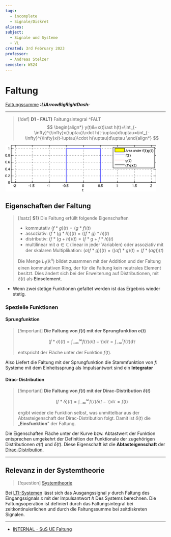 ```yaml
---
tags:
  - incomplete
  - Signale/Diskret
aliases: 
subject:
  - Signale und Systeme
  - VL
created: 3rd February 2023
professor:
  - Andreas Stelzer
semester: WS24
---
```


# Faltung

[Faltungssumme](Faltungssumme.md) ***:LiArrowBigRightDash:***

---

> [!def] **D1 - FALT)** Faltungsintegral ^FALT
> $$
> \begin{align*}
> y(t)&=x(t)\ast h(t)=\int_{-\infty}^{\infty}x(\uptau)\cdot h(t-\uptau)d\uptau=\int_{-\infty}^{\infty}x(t-\uptau)\cdot h(\uptau)d\uptau
> \end{align*}
> $$


![invert_dark](assets/Convolution_of_box_signal_with_itself.gif)

## Eigenschaften der Faltung

> [!satz] **S1)** Die Faltung erfüllt folgende Eigenschaften
> 
> - kommutativ $(f * g)(t)=(g * f)(t)$
> - assoziativ: $(f *(g * h))(t)=((f * g) * h)(t)$
> - distributiv: $(f *(g+h))(t)=(f * g+f * h)(t)$
> - multilinear mit $a \in \mathbb{C}$ (linear in jeder Variablen) oder assoziativ mit der skalaren Multiplikation:
> $(a(f * g))(t)=((a f) * g)(t)=(f *(a g))(t)$
> 
> Die Menge $L_1\left(\mathbb{R}^n\right)$ bildet zusammen mit der Addition und der Faltung einen kommutativen Ring, der für die Faltung kein neutrales Element besitzt. Dies ändert sich bei der Erweiterung auf Distributionen, mit $\delta(t)$ als **Einselement**.

- Wenn zwei stetige Funktionen gefaltet werden ist das Ergebnis wieder stetig.

### Spezielle Funktionen

#### Sprungfunktion

> [!important] **Die Faltung von $f(t)$ mit der Sprungfunktion $\sigma(t)$**
> 
> $$(f * \sigma)(t)=\int_{-\infty}^{\infty} f(\tau) \sigma(t-\tau) \mathrm{d} \tau=\int_{-\infty}^t f(\tau) \mathrm{d} \tau$$
> 
> entspricht der Fläche unter der Funktion $f(t)$.

Also Liefert die Faltung mit der Sprungfunktion die Stammfunktion von $f$:
Systeme mit dem Einheitssprung als Impulsantwort sind ein **Integrator**

#### Dirac-Distribution

> [!important] **Die Faltung von $f(t)$ mit der Dirac-Distribution $\delta(t)$**
> 
> $$ (f * \delta)(t)=\int_{-\infty}^{\infty} f(\tau) \delta(t-\tau) \mathrm{d} \tau=f(t) $$
> 
> ergibt wieder die Funktion selbst, was unmittelbar aus der Abtasteigenschaft der Dirac-Distribution folgt. Damit ist $\delta(t)$ die „**Einsfunktion**" der Faltung.

Die Eigenschaften Fläche unter der Kurve bzw. Abtastwert der Funktion entsprechen umgekehrt der Definition der Funktionale der zugehörigen Distributionen $\sigma(t)$ und $\delta(t)$.
Diese Eigenschaft ist die **Abtasteigenschaft** der [Dirac-Distribution](../Mathematik/Algebra/Delta-Impuls.md).

---

## Relevanz in der Systemtheorie

> [!question] [Systemtheorie]({MOC}%20Systemtheorie.md)

Bei [LTI-Systemen](LTI-Systeme.md) lässt sich das Ausgangssignal $y$ durch Faltung des Eingangssignals $x$ mit der Impulsantwort $h$ Des Systems berechnen. Die Faltungsoperation ist definiert durch das Faltungsintegral bei zeitkontinuierlichen und durch die Faltungssumme bei zeitdiskreten Signalen.

---

- [INTERNAL - SuS UE Faltung](xEDU/B3_WS24/SuS/UE/Übungen/03%20Faltung.md)